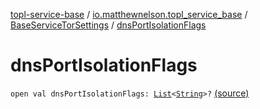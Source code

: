 [topl-service-base](../../index.md) / [io.matthewnelson.topl_service_base](../index.md) / [BaseServiceTorSettings](index.md) / [dnsPortIsolationFlags](./dns-port-isolation-flags.md)

# dnsPortIsolationFlags

`open val dnsPortIsolationFlags: `[`List`](https://kotlinlang.org/api/latest/jvm/stdlib/kotlin.collections/-list/index.html)`<`[`String`](https://kotlinlang.org/api/latest/jvm/stdlib/kotlin/-string/index.html)`>?` [(source)](https://github.com/05nelsonm/TorOnionProxyLibrary-Android/blob/master/topl-service-base/src/main/java/io/matthewnelson/topl_service_base/BaseServiceTorSettings.kt#L145)